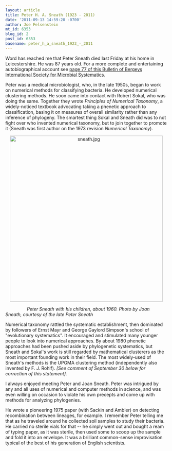 ```yaml
---
layout: article
title: Peter H. A. Sneath (1923 - 2011)
date: '2011-09-13 14:59:20 -0700'
author: Joe Felsenstein
mt_id: 6353
blog_id: 2
post_id: 6353
basename: peter_h_a_sneath_1923_-_2011
---
```

Word has reached me that Peter Sneath died last Friday at his home in
Leicestershire.  He was 87 years old.  For a more complete and entertaining
autobiographical
account see [page 77 of this Bulletin of Bergeys International Society for Microbial Systematics](http://www.bergeys.org/bulletin/BulletinofBISMIS%201-1.pdf).

Peter was a medical microbiologist, who, in the late 1950s, began to work on
numerical methods for classifying bacteria.  He developed numerical clustering
methods.  He soon came into contact with Robert Sokal, who was doing the same.
Together they wrote _Principles of Numerical Taxonomy_, a widely-noticed
textbook advocating taking a phenetic approach to classification, basing it
on measures of overall similarity rather than any inference of phylogeny.
The smartest thing Sokal and Sneath did was to not fight over who invented
numerical taxonomy, but to join together to promote it (Sneath was first
author on the 1973 revision _Numerical Taxonomy_).


<div markdown="block" style="text-align: center;">
<img src="/PT/uploads/2011/sneath.jpg" alt="sneath.jpg" width="476" height="516" class="mt-image-none" />
</div>


_&nbsp;&nbsp;&nbsp;&nbsp;&nbsp;&nbsp;&nbsp;&nbsp;&nbsp;&nbsp;&nbsp;&nbsp;&nbsp;&nbsp;&nbsp;&nbsp;
Peter Sneath with his children, about 1960.
Photo by Joan Sneath, courtesy of the late Peter Sneath_

Numerical taxonomy rattled the systematic establishment, then dominated by
followers of Ernst Mayr and George Gaylord Simpson's school of "evolutionary
systematics".  It encouraged and stimulated many younger people to look
into numerical approaches.  By about 1980 phenetic approaches had been pushed
aside by phylogenetic systematics, but Sneath and Sokal's work is still
regarded by mathematical clusterers as the most important founding work in
their field.  The most widely-used of Sneath's methods is the UPGMA
clustering method (independently also invented by F. J. Rohlf). _\[See comment of September 30 below for correction of this statement\]._

I always enjoyed meeting Peter and Joan Sneath.  Peter was intrigued by any 
and all uses of numerical and computer methods in science, and was even willing on occasion to violate his own precepts and come up with methods for analyzing phylogenies.

He wrote a pioneering 1975 paper (with Sackin and Ambler) on detecting 
recombination between lineages, for example.  I remember Peter telling me that 
as he traveled around he collected soil samples to study their bacteria.  He
carried no sterile vials for that -- he simply went out and bought a ream of
typing paper, as it was sterile, then used some to scoop up the sample and
fold it into an envelope.  It was a brilliant common-sense improvisation 
typical of the best of his generation of English scientists.
